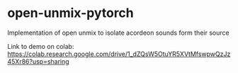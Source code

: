 # open-unmix-pytorch
 Implementation of open unmix to isolate acordeon sounds form their source

Link to demo on colab: https://colab.research.google.com/drive/1_dZQsW5OtuYR5XVtMfswpwQzJz45Xr86?usp=sharing
